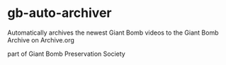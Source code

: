 # gb-auto-archiver
Automatically archives the newest Giant Bomb videos to the Giant Bomb Archive on Archive.org

part of Giant Bomb Preservation Society
